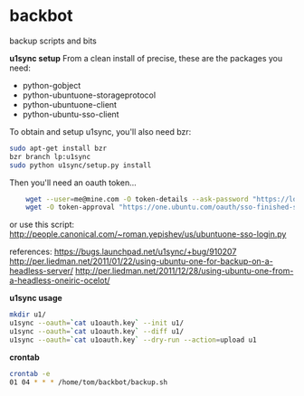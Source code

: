 backbot
=======

backup scripts and bits

__u1sync setup__
From a clean install of precise, these are the packages you need:
  * python-gobject
  * python-ubuntuone-storageprotocol
  * python-ubuntuone-client
  * python-ubuntu-sso-client

To obtain and setup u1sync, you'll also need bzr:
```bash
sudo apt-get install bzr
bzr branch lp:u1sync
sudo python u1sync/setup.py install
```

Then you'll need an oauth token...
```bash
    wget --user=me@mine.com -O token-details --ask-password "https://login.ubuntu.com/api/1.0/authentications?ws.op=authenticate&token_name=Ubuntu%20One%20@%20$(hostname)"
    wget -O token-approval "https://one.ubuntu.com/oauth/sso-finished-so-get-tokens/me%40mine.com"
```

or use this script: http://people.canonical.com/~roman.yepishev/us/ubuntuone-sso-login.py

references:
https://bugs.launchpad.net/u1sync/+bug/910207
http://per.liedman.net/2011/01/22/using-ubuntu-one-for-backup-on-a-headless-server/
http://per.liedman.net/2011/12/28/using-ubuntu-one-from-a-headless-oneiric-ocelot/

__u1sync usage__
```bash
mkdir u1/
u1sync --oauth=`cat u1oauth.key` --init u1/
u1sync --oauth=`cat u1oauth.key` --diff u1/
u1sync --oauth=`cat u1oauth.key` --dry-run --action=upload u1
```
__crontab__
```bash
crontab -e
01 04 * * * /home/tom/backbot/backup.sh
```

